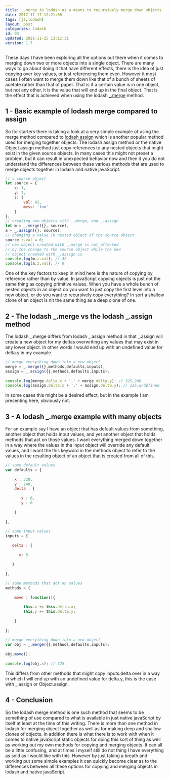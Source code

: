```yaml
---
title: _.merge in lodash as a means to recursively merge down objects.
date: 2017-11-17 12:21:00
tags: [js,lodash]
layout: post
categories: lodash
id: 93
updated: 2021-11-25 13:12:31
version: 1.7
---
```


These days I have been exploring all the options out there when it comes to merging down two or more objects into a single object. There are many ways to go about doing it that have different effects, there is the idea of just copying over key values, or just referencing them even. However it most cases I often want to merge them down like that of a bunch of sheets of acetate rather than that of paper. That is if a certain value is in one object, but not any other, it is the value that will end up in the final object. That is the effect that is achieved when using the lodash [\_.merge](https://lodash.com/docs/4.17.4#merge) method.

<!-- more -->

## 1 - Basic example of lodash merge compared to assign

So for starters there is taking a look at a very simple example of using the merge method compared to [lodash assign](/2018/09/21/lodash_assign/) which is another popular method used for merging together objects. The lodash assign method or the native Object.assign method just copy references to any nested objects that might exist in the given source objects. In many cases this might not preset a problem, but it can result in unexpected behavior now and then it you do not understand the differences between these various methods that are used to merge objects together in lodash and native javaScript.

```js
// s source object
let source = {
    x: 1,
    y: 2,
    z: {
        val: 42,
        mess: 'foo'
    }
};
// creating new objects with _.merge, and _.assign
let m = _.merge({}, source),
a = _.assign({}, source);
// changing a value in nested object of the source object
source.z.val = 0;
// new object created with _.merge is not effected
// by the change to the source object while the new
// object created with _.assign is
console.log(m.z.val); // 42
console.log(a.z.val); // 0
```

One of the key factors to keep in mind here is the nature of copying by reference rather than by value. In javaScript copying objects is just not the same thing as copying primitive values. When you have a whole bunch of nested objects in an object do you want to just copy the first level into a new object, or do you want to recursively copy everything? In sort a shallow clone of an object is nit the same thing as a deep clone of one.

## 2 -  The lodash \_.merge vs the lodash \_.assign method

The lodash \_.merge differs from lodash \_.assign method in that \_.assign will create a new object for my deltas overwriting any values that may exist in any lower object. In other words I would end up with an undefined value for delta.y in my example.

```js
// merge everything down into a new object
merge = _.merge({},methods,defaults,inputs),
assign = _.assign({},methods,defaults,inputs);
 
console.log(merge.delta.x + ',' + merge.delta.y); // 325,240
console.log(assign.delta.x + ',' + assign.delta.y); // 325,undefined
```

In some cases this might be a desired effect, but in the example I am presenting here, obviously not.

## 3 - A lodash \_.merge example with many objects

For an example say I have an object that has default values from something, another object that holds input values, and yet another object that holds methods that act on those values. I want everything merged down together in a way where the values in the input object will override any default values, and I want the this keyword in the methods object to refer to the values in the resulting object of an object that is created from all of this.

```js
// some default values
var defaults = {
 
    x : 320,
    y : 240,
    delta : {
 
       x : 0,
       y : 0
 
    }
 
},
 
// some input values
inputs = {
 
   delta : {
   
      x: 5
   
   }
 
},
 
// some methods that act on values
methods = {
 
    move : function(){
 
        this.x += this.delta.x;
        this.y += this.delta.y;
 
    }
 
};
 
// merge everything down into a new object
var obj = _.merge({},methods,defaults,inputs);
 
obj.move();
 
console.log(obj.x); // 325
```

This differs from other methods that might copy inputs.delta over in a way in which I will end up with an undefined value for delta.y, this is the case with \_.assign or Object.assign.


## 4 - Conclusion

So the lodash merge method is one such method that seems to be something of use compared to what is available in just native javaScript by itself at least at the time of this writing. There is more than one method in lodash for merging object together as well as for making deep and shallow clones of objects. In addition there is what there is to work with when it comes to native javaScript static objects for doing this sort of thing as well as working out my own methods for copying and merging objects. It can all be a little confusing, and at times I myself still do not thing I have everything as sold as I would like with this. However by just taking a breath and working put some simple examples it can quickly become clear as to the differences between all these options for copying and merging objects in lodash and native javaScript.